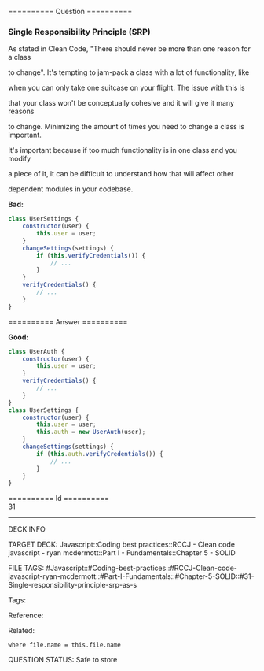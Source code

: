 ========== Question ==========  

### Single Responsibility Principle (SRP)

As stated in Clean Code, "There should never be more than one reason for a class

to change". It's tempting to jam-pack a class with a lot of functionality, like

when you can only take one suitcase on your flight. The issue with this is

that your class won't be conceptually cohesive and it will give it many reasons

to change. Minimizing the amount of times you need to change a class is important.

It's important because if too much functionality is in one class and you modify

a piece of it, it can be difficult to understand how that will affect other

dependent modules in your codebase.

**Bad:**

```javascript
class UserSettings {
    constructor(user) {
        this.user = user;
    }
    changeSettings(settings) {
        if (this.verifyCredentials()) {
            // ...
        }
    }
    verifyCredentials() {
        // ...
    }
}
```  

========== Answer ==========  

**Good:**

```javascript
class UserAuth {
    constructor(user) {
        this.user = user;
    }
    verifyCredentials() {
        // ...
    }
}
class UserSettings {
    constructor(user) {
        this.user = user;
        this.auth = new UserAuth(user);
    }
    changeSettings(settings) {
        if (this.auth.verifyCredentials()) {
            // ...
        }
    }
}
```

========== Id ==========  
31

---

DECK INFO

TARGET DECK: Javascript::Coding best practices::RCCJ - Clean code javascript - ryan mcdermott::Part I - Fundamentals::Chapter 5 - SOLID

FILE TAGS: #Javascript::#Coding-best-practices::#RCCJ-Clean-code-javascript-ryan-mcdermott::#Part-I-Fundamentals::#Chapter-5-SOLID::#31-Single-responsibility-principle-srp-as-s

Tags:

Reference:

Related:

```dataview
where file.name = this.file.name
```
QUESTION STATUS: Safe to store
